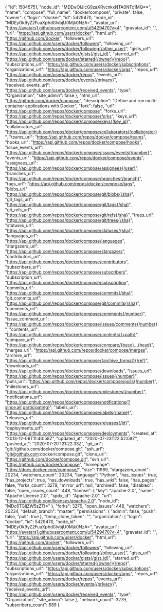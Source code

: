 {
  "id": 15045751,
  "node_id": "MDEwOlJlcG9zaXRvcnkxNTA0NTc1MQ==",
  "name": "compose",
  "full_name": "docker/compose",
  "private": false,
  "owner": {
    "login": "docker",
    "id": 5429470,
    "node_id": "MDEyOk9yZ2FuaXphdGlvbjU0Mjk0NzA=",
    "avatar_url": "https://avatars1.githubusercontent.com/u/5429470?v=4",
    "gravatar_id": "",
    "url": "https://api.github.com/users/docker",
    "html_url": "https://github.com/docker",
    "followers_url": "https://api.github.com/users/docker/followers",
    "following_url": "https://api.github.com/users/docker/following{/other_user}",
    "gists_url": "https://api.github.com/users/docker/gists{/gist_id}",
    "starred_url": "https://api.github.com/users/docker/starred{/owner}{/repo}",
    "subscriptions_url": "https://api.github.com/users/docker/subscriptions",
    "organizations_url": "https://api.github.com/users/docker/orgs",
    "repos_url": "https://api.github.com/users/docker/repos",
    "events_url": "https://api.github.com/users/docker/events{/privacy}",
    "received_events_url": "https://api.github.com/users/docker/received_events",
    "type": "Organization",
    "site_admin": false
  },
  "html_url": "https://github.com/docker/compose",
  "description": "Define and run multi-container applications with Docker",
  "fork": false,
  "url": "https://api.github.com/repos/docker/compose",
  "forks_url": "https://api.github.com/repos/docker/compose/forks",
  "keys_url": "https://api.github.com/repos/docker/compose/keys{/key_id}",
  "collaborators_url": "https://api.github.com/repos/docker/compose/collaborators{/collaborator}",
  "teams_url": "https://api.github.com/repos/docker/compose/teams",
  "hooks_url": "https://api.github.com/repos/docker/compose/hooks",
  "issue_events_url": "https://api.github.com/repos/docker/compose/issues/events{/number}",
  "events_url": "https://api.github.com/repos/docker/compose/events",
  "assignees_url": "https://api.github.com/repos/docker/compose/assignees{/user}",
  "branches_url": "https://api.github.com/repos/docker/compose/branches{/branch}",
  "tags_url": "https://api.github.com/repos/docker/compose/tags",
  "blobs_url": "https://api.github.com/repos/docker/compose/git/blobs{/sha}",
  "git_tags_url": "https://api.github.com/repos/docker/compose/git/tags{/sha}",
  "git_refs_url": "https://api.github.com/repos/docker/compose/git/refs{/sha}",
  "trees_url": "https://api.github.com/repos/docker/compose/git/trees{/sha}",
  "statuses_url": "https://api.github.com/repos/docker/compose/statuses/{sha}",
  "languages_url": "https://api.github.com/repos/docker/compose/languages",
  "stargazers_url": "https://api.github.com/repos/docker/compose/stargazers",
  "contributors_url": "https://api.github.com/repos/docker/compose/contributors",
  "subscribers_url": "https://api.github.com/repos/docker/compose/subscribers",
  "subscription_url": "https://api.github.com/repos/docker/compose/subscription",
  "commits_url": "https://api.github.com/repos/docker/compose/commits{/sha}",
  "git_commits_url": "https://api.github.com/repos/docker/compose/git/commits{/sha}",
  "comments_url": "https://api.github.com/repos/docker/compose/comments{/number}",
  "issue_comment_url": "https://api.github.com/repos/docker/compose/issues/comments{/number}",
  "contents_url": "https://api.github.com/repos/docker/compose/contents/{+path}",
  "compare_url": "https://api.github.com/repos/docker/compose/compare/{base}...{head}",
  "merges_url": "https://api.github.com/repos/docker/compose/merges",
  "archive_url": "https://api.github.com/repos/docker/compose/{archive_format}{/ref}",
  "downloads_url": "https://api.github.com/repos/docker/compose/downloads",
  "issues_url": "https://api.github.com/repos/docker/compose/issues{/number}",
  "pulls_url": "https://api.github.com/repos/docker/compose/pulls{/number}",
  "milestones_url": "https://api.github.com/repos/docker/compose/milestones{/number}",
  "notifications_url": "https://api.github.com/repos/docker/compose/notifications{?since,all,participating}",
  "labels_url": "https://api.github.com/repos/docker/compose/labels{/name}",
  "releases_url": "https://api.github.com/repos/docker/compose/releases{/id}",
  "deployments_url": "https://api.github.com/repos/docker/compose/deployments",
  "created_at": "2013-12-09T11:40:58Z",
  "updated_at": "2020-07-23T22:52:08Z",
  "pushed_at": "2020-07-20T21:22:33Z",
  "git_url": "git://github.com/docker/compose.git",
  "ssh_url": "git@github.com:docker/compose.git",
  "clone_url": "https://github.com/docker/compose.git",
  "svn_url": "https://github.com/docker/compose",
  "homepage": "https://docs.docker.com/compose/",
  "size": 11969,
  "stargazers_count": 20234,
  "watchers_count": 20234,
  "language": "Python",
  "has_issues": true,
  "has_projects": true,
  "has_downloads": true,
  "has_wiki": false,
  "has_pages": false,
  "forks_count": 3279,
  "mirror_url": null,
  "archived": false,
  "disabled": false,
  "open_issues_count": 448,
  "license": {
    "key": "apache-2.0",
    "name": "Apache License 2.0",
    "spdx_id": "Apache-2.0",
    "url": "https://api.github.com/licenses/apache-2.0",
    "node_id": "MDc6TGljZW5zZTI="
  },
  "forks": 3279,
  "open_issues": 448,
  "watchers": 20234,
  "default_branch": "master",
  "permissions": {
    "admin": false,
    "push": false,
    "pull": true
  },
  "temp_clone_token": "",
  "organization": {
    "login": "docker",
    "id": 5429470,
    "node_id": "MDEyOk9yZ2FuaXphdGlvbjU0Mjk0NzA=",
    "avatar_url": "https://avatars1.githubusercontent.com/u/5429470?v=4",
    "gravatar_id": "",
    "url": "https://api.github.com/users/docker",
    "html_url": "https://github.com/docker",
    "followers_url": "https://api.github.com/users/docker/followers",
    "following_url": "https://api.github.com/users/docker/following{/other_user}",
    "gists_url": "https://api.github.com/users/docker/gists{/gist_id}",
    "starred_url": "https://api.github.com/users/docker/starred{/owner}{/repo}",
    "subscriptions_url": "https://api.github.com/users/docker/subscriptions",
    "organizations_url": "https://api.github.com/users/docker/orgs",
    "repos_url": "https://api.github.com/users/docker/repos",
    "events_url": "https://api.github.com/users/docker/events{/privacy}",
    "received_events_url": "https://api.github.com/users/docker/received_events",
    "type": "Organization",
    "site_admin": false
  },
  "network_count": 3279,
  "subscribers_count": 689
}
